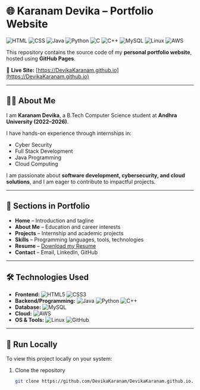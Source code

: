 # 🌐 Karanam Devika – Portfolio Website

![HTML](https://img.shields.io/badge/Code-HTML-orange?logo=html5&logoColor=white)
![CSS](https://img.shields.io/badge/Code-CSS-blue?logo=css3&logoColor=white)
![Java](https://img.shields.io/badge/Code-Java-red?logo=openjdk&logoColor=white)
![Python](https://img.shields.io/badge/Code-Python-yellow?logo=python&logoColor=white)
![C](https://img.shields.io/badge/Code-C-lightgrey?logo=c&logoColor=white)
![C++](https://img.shields.io/badge/Code-C++-blue?logo=cplusplus&logoColor=white)
![MySQL](https://img.shields.io/badge/Database-MySQL-blue?logo=mysql&logoColor=white)
![Linux](https://img.shields.io/badge/OS-Linux-black?logo=linux&logoColor=white)
![AWS](https://img.shields.io/badge/Cloud-AWS-orange?logo=amazonaws&logoColor=white)

This repository contains the source code of my **personal portfolio website**, hosted using **GitHub Pages**.  

🔗 **Live Site:** [https://DevikaKaranam.github.io](https://DevikaKaranam.github.io)

---

## 👩‍💻 About Me
I am **Karanam Devika**, a B.Tech Computer Science student at **Andhra University (2022–2026)**.  

I have hands-on experience through internships in:  
- Cyber Security  
- Full Stack Development  
- Java Programming  
- Cloud Computing  

I am passionate about **software development, cybersecurity, and cloud solutions**, and I am eager to contribute to impactful projects.  

---

## 📂 Sections in Portfolio
- **Home** – Introduction and tagline  
- **About Me** – Education and career interests  
- **Projects** – Internship and academic projects  
- **Skills** – Programming languages, tools, technologies  
- **Resume** – [Download my Resume](./Resume.pdf)  
- **Contact** – Email, LinkedIn, GitHub  

---

## 🛠️ Technologies Used
- **Frontend:** ![HTML5](https://img.shields.io/badge/HTML5-orange?logo=html5&logoColor=white) ![CSS3](https://img.shields.io/badge/CSS3-blue?logo=css3&logoColor=white)  
- **Backend/Programming:** ![Java](https://img.shields.io/badge/Java-red?logo=openjdk&logoColor=white) ![Python](https://img.shields.io/badge/Python-yellow?logo=python&logoColor=white) ![C++](https://img.shields.io/badge/C++-blue?logo=cplusplus&logoColor=white)  
- **Database:** ![MySQL](https://img.shields.io/badge/MySQL-blue?logo=mysql&logoColor=white)  
- **Cloud:** ![AWS](https://img.shields.io/badge/AWS-orange?logo=amazonaws&logoColor=white)  
- **OS & Tools:** ![Linux](https://img.shields.io/badge/Linux-black?logo=linux&logoColor=white) ![GitHub](https://img.shields.io/badge/GitHub-181717?logo=github&logoColor=white)  

---

## 🚀 Run Locally
To view this project locally on your system:  

1. Clone the repository  
   ```bash
   git clone https://github.com/DevikaKaranam/DevikaKaranam.github.io.git
